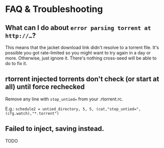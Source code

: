 # FAQ & Troubleshooting

## What can I do about `error parsing torrent at http://…`?

This means that the jacket download link didn't resolve to a torrent file. It's
possible you got rate-limited so you might want to try again in a day or more.
Otherwise, just ignore it. There's nothing cross-seed will be able to do to fix
it.

## rtorrent injected torrents don't check (or start at all) until force rechecked

Remove any line with `stop_untied=` from your .rtorrent.rc.

E.g.: `schedule2 = untied_directory, 5, 5, (cat,"stop_untied=",(cfg.watch),"*.torrent")`


## Failed to inject, saving instead.

TODO
